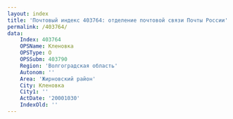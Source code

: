 ```yaml
---
layout: index
title: 'Почтовый индекс 403764: отделение почтовой связи Почты России'
permalink: /403764/
data:
    Index: 403764
    OPSName: Кленовка
    OPSType: О
    OPSSubm: 403790
    Region: 'Волгоградская область'
    Autonom: ''
    Area: 'Жирновский район'
    City: Кленовка
    City1: ''
    ActDate: '20001030'
    IndexOld: ''
---
```

